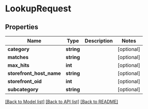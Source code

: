# LookupRequest

## Properties
Name | Type | Description | Notes
------------ | ------------- | ------------- | -------------
**category** | **string** |  | [optional] 
**matches** | **string** |  | [optional] 
**max_hits** | **int** |  | [optional] 
**storefront_host_name** | **string** |  | [optional] 
**storefront_oid** | **int** |  | [optional] 
**subcategory** | **string** |  | [optional] 

[[Back to Model list]](../README.md#documentation-for-models) [[Back to API list]](../README.md#documentation-for-api-endpoints) [[Back to README]](../README.md)


